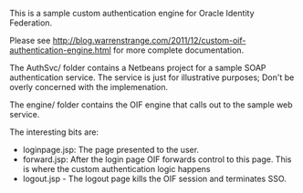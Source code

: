 This is a sample custom authentication engine for Oracle Identity Federation. 

Please see http://blog.warrenstrange.com/2011/12/custom-oif-authentication-engine.html  for more complete documentation.

The AuthSvc/ folder contains a Netbeans project for a sample SOAP authentication service. The service is just for illustrative purposes; Don't be overly concerned with the implemenation.


The engine/ folder contains the OIF engine that calls out to the sample web service. 

The interesting bits are:

- loginpage.jsp:  The page presented to the user.
- forward.jsp:  After the login page OIF forwards control to this page. This
	is where the custom authentication logic happens
- logout.jsp - The logout page kills the OIF session and terminates SSO.



